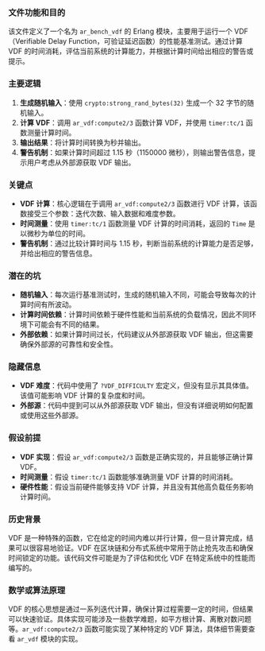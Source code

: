 ### 文件功能和目的
该文件定义了一个名为 `ar_bench_vdf` 的 Erlang 模块，主要用于运行一个 VDF（Verifiable Delay Function，可验证延迟函数）的性能基准测试。通过计算 VDF 的时间消耗，评估当前系统的计算能力，并根据计算时间给出相应的警告或提示。

### 主要逻辑
1. **生成随机输入**：使用 `crypto:strong_rand_bytes(32)` 生成一个 32 字节的随机输入。
2. **计算 VDF**：调用 `ar_vdf:compute2/3` 函数计算 VDF，并使用 `timer:tc/1` 函数测量计算时间。
3. **输出结果**：将计算时间转换为秒并输出。
4. **警告机制**：如果计算时间超过 1.15 秒（1150000 微秒），则输出警告信息，提示用户考虑从外部源获取 VDF 输出。

### 关键点
- **VDF 计算**：核心逻辑在于调用 `ar_vdf:compute2/3` 函数进行 VDF 计算，该函数接受三个参数：迭代次数、输入数据和难度参数。
- **时间测量**：使用 `timer:tc/1` 函数测量 VDF 计算的时间消耗，返回的 `Time` 是以微秒为单位的时间。
- **警告机制**：通过比较计算时间与 1.15 秒，判断当前系统的计算能力是否足够，并给出相应的警告信息。

### 潜在的坑
- **随机输入**：每次运行基准测试时，生成的随机输入不同，可能会导致每次的计算时间有所波动。
- **计算时间依赖**：计算时间依赖于硬件性能和当前系统的负载情况，因此不同环境下可能会有不同的结果。
- **外部依赖**：如果计算时间过长，代码建议从外部源获取 VDF 输出，但这需要确保外部源的可靠性和安全性。

### 隐藏信息
- **VDF 难度**：代码中使用了 `?VDF_DIFFICULTY` 宏定义，但没有显示其具体值。该值可能影响 VDF 计算的复杂度和时间。
- **外部源**：代码中提到可以从外部源获取 VDF 输出，但没有详细说明如何配置或使用这些外部源。

### 假设前提
- **VDF 实现**：假设 `ar_vdf:compute2/3` 函数是正确实现的，并且能够正确计算 VDF。
- **时间测量**：假设 `timer:tc/1` 函数能够准确测量 VDF 计算的时间消耗。
- **硬件性能**：假设当前硬件能够支持 VDF 计算，并且没有其他高负载任务影响计算时间。

### 历史背景
VDF 是一种特殊的函数，它在给定的时间内难以并行计算，但一旦计算完成，结果可以很容易地验证。VDF 在区块链和分布式系统中常用于防止抢先攻击和确保时间锁定的功能。该代码文件可能是为了评估和优化 VDF 在特定系统中的性能而编写的。

### 数学或算法原理
VDF 的核心思想是通过一系列迭代计算，确保计算过程需要一定的时间，但结果可以快速验证。具体实现可能涉及一些数学难题，如平方根计算、离散对数问题等。`ar_vdf:compute2/3` 函数可能实现了某种特定的 VDF 算法，具体细节需要查看 `ar_vdf` 模块的实现。